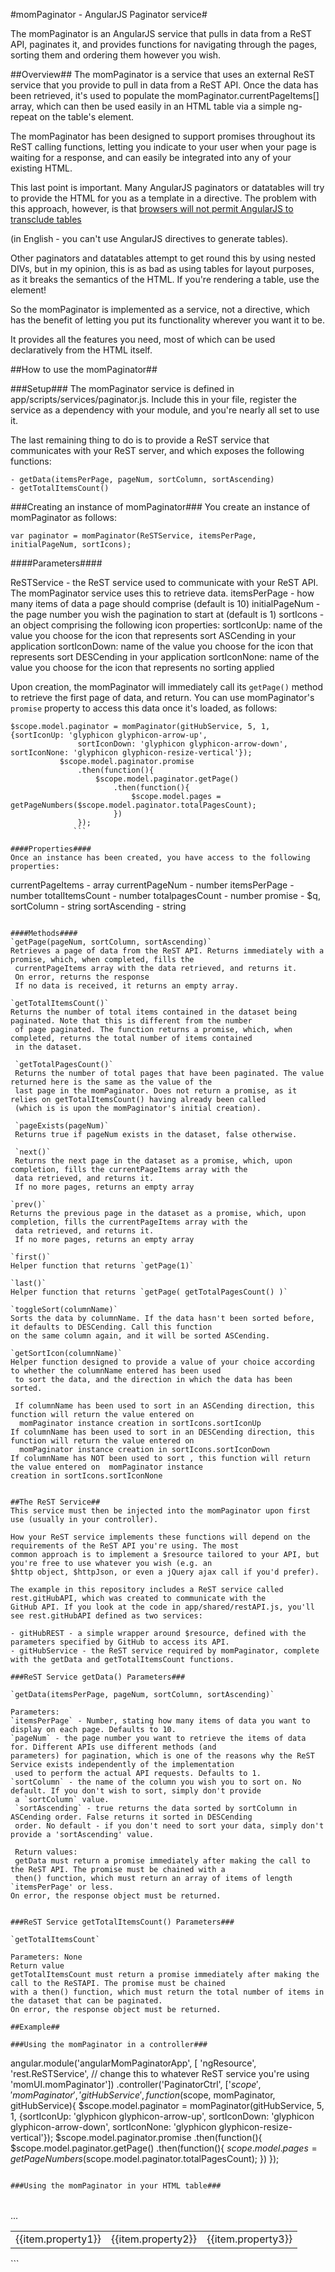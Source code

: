#momPaginator - AngularJS Paginator service#

The momPaginator is an AngularJS service that pulls in data from a ReST API, paginates it, and provides functions
for navigating through the pages, sorting them and ordering them however you wish.

##Overview##
The momPaginator is a service that uses an external ReST service that you provide to pull in data from a ReST API. Once
the data has been retrieved, it's used to populate the momPaginator.currentPageItems[] array, which can then be used
easily in an HTML table via a simple ng-repeat on the table's <tr> element.

The momPaginator has been designed to support promises throughout its ReST calling functions, letting you indicate
to your user when your page is waiting for a response, and can easily be integrated into any of your existing HTML.

This last point is important. Many AngularJS paginators or datatables will try to provide the HTML for you as a template
in a directive. The problem with this approach, however, is that [browsers will not permit AngularJS to transclude tables](https://github.com/angular/angular.js/issues/1459)

(in English - you can't use AngularJS directives to generate tables).

Other paginators and datatables attempt to get round this by using nested DIVs, but in my opinion, this is as bad as
using tables for layout purposes, as it breaks the semantics of the HTML. If you're rendering a table, use the <table>
element!

So the momPaginator is implemented as a service, not a directive, which has the benefit of letting you put its
functionality wherever you want it to be.

It provides all the features you need, most of which can be used declaratively from the HTML itself.

##How to use the momPaginator##

###Setup###
The momPaginator service is defined in app/scripts/services/paginator.js. Include this in your file, register the
service as a dependency with your module, and you're nearly all set to use it.

The last remaining thing to do is to provide a ReST service that communicates with your ReST server, and which exposes
the following functions:

```
- getData(itemsPerPage, pageNum, sortColumn, sortAscending)
- getTotalItemsCount()
```

###Creating an instance of momPaginator###
You create an instance of momPaginator as follows:

```var paginator = momPaginator(ReSTService, itemsPerPage, initialPageNum, sortIcons);```

####Parameters####

ReSTService - the ReST service used to communicate with your ReST API. The momPaginator service uses this to retrieve data.
itemsPerPage - how many items of data a page should comprise (default is 10)
initialPageNum - the page number you wish the pagination to start at (default is 1)
sortIcons -an object comprising the following icon properties:
sortIconUp: name of the value you choose for the icon that represents sort ASCending in your application
sortIconDown: name of the value you choose for the icon that represents sort DESCending in your application
sortIconNone: name of the value you choose for the icon that represents no sorting applied

Upon creation, the momPaginator will immediately call its `getPage()` method to retrieve the first page of data, and return.
  You can use momPaginator's `promise` property to access this data once it's loaded, as follows:

```
$scope.model.paginator = momPaginator(gitHubService, 5, 1, {sortIconUp: 'glyphicon glyphicon-arrow-up',
               sortIconDown: 'glyphicon glyphicon-arrow-down', sortIconNone: 'glyphicon glyphicon-resize-vertical'});
           $scope.model.paginator.promise
               .then(function(){
                   $scope.model.paginator.getPage()
                       .then(function(){
                           $scope.model.pages = getPageNumbers($scope.model.paginator.totalPagesCount);
                       })
               });
              ```

####Properties####
Once an instance has been created, you have access to the following properties:

```
currentPageItems - array
currentPageNum - number
itemsPerPage - number
totalItemsCount - number
totalpagesCount - number
promise - $q,
sortColumn - string
sortAscending - string
```

####Methods####
`getPage(pageNum, sortColumn, sortAscending)`
Retrieves a page of data from the ReST API. Returns immediately with a promise, which, when completed, fills the
 currentPageItems array with the data retrieved, and returns it.
 On error, returns the response
 If no data is received, it returns an empty array.

`getTotalItemsCount()`
Returns the number of total items contained in the dataset being paginated. Note that this is different from the number
 of page paginated. The function returns a promise, which, when completed, returns the total number of items contained
 in the dataset.

 `getTotalPagesCount()`
 Returns the number of total pages that have been paginated. The value returned here is the same as the value of the
 last page in the momPaginator. Does not return a promise, as it relies on getTotalItemsCount() having already been called
 (which is is upon the momPaginator's initial creation).

 `pageExists(pageNum)`
 Returns true if pageNum exists in the dataset, false otherwise.

 `next()`
 Returns the next page in the dataset as a promise, which, upon completion, fills the currentPageItems array with the
 data retrieved, and returns it.
 If no more pages, returns an empty array

`prev()`
Returns the previous page in the dataset as a promise, which, upon completion, fills the currentPageItems array with the
 data retrieved, and returns it.
 If no more pages, returns an empty array

`first()`
Helper function that returns `getPage(1)`

`last()`
Helper function that returns `getPage( getTotalPagesCount() )`

`toggleSort(columnName)`
Sorts the data by columnName. If the data hasn't been sorted before, it defaults to DESCending. Call this function
on the same column again, and it will be sorted ASCending.

`getSortIcon(columnName)`
Helper function designed to provide a value of your choice according to whether the columnName entered has been used
 to sort the data, and the direction in which the data has been sorted.

 If columnName has been used to sort in an ASCending direction, this function will return the value entered on
  momPaginator instance creation in sortIcons.sortIconUp
If columnName has been used to sort in an DESCending direction, this function will return the value entered on
  momPaginator instance creation in sortIcons.sortIconDown
If columnName has NOT been used to sort , this function will return the value entered on  momPaginator instance
creation in sortIcons.sortIconNone


##The ReST Service##
This service must then be injected into the momPaginator upon first use (usually in your controller).

How your ReST service implements these functions will depend on the requirements of the ReST API you're using. The most
common approach is to implement a $resource tailored to your API, but you're free to use whatever you wish (e.g. an
$http object, $httpJson, or even a jQuery ajax call if you'd prefer).

The example in this repository includes a ReST service called rest.gitHubAPI, which was created to communicate with the
GitHub API. If you look at the code in app/shared/restAPI.js, you'll see rest.gitHubAPI defined as two services:

- gitHubREST - a simple wrapper around $resource, defined with the parameters specified by GitHub to access its API.
- gitHubService - the ReST service required by momPaginator, complete with the getData and getTotalItemsCount functions.

###ReST Service getData() Parameters###

`getData(itemsPerPage, pageNum, sortColumn, sortAscending)`

Parameters:
`itemsPerPage` - Number, stating how many items of data you want to display on each page. Defaults to 10.
`pageNum` - the page number you want to retrieve the items of data for. Different APIs use different methods (and
parameters) for pagination, which is one of the reasons why the ReST Service exists independently of the implementation
 used to perform the actual API requests. Defaults to 1.
`sortColumn` - the name of the column you wish you to sort on. No default. If you don't wish to sort, simply don't provide
 a `sortColumn` value.
 `sortAscending` - true returns the data sorted by sortColumn in ASCending order. False returns it sorted in DESCending
 order. No default - if you don't need to sort your data, simply don't provide a 'sortAscending' value.

 Return values:
 getData must return a promise immediately after making the call to the ReST API. The promise must be chained with a
 then() function, which must return an array of items of length `itemsPerPage' or less.
On error, the response object must be returned.


###ReST Service getTotalItemsCount() Parameters###

`getTotalItemsCount`

Parameters: None
Return value
getTotalItemsCount must return a promise immediately after making the call to the ReSTAPI. The promise must be chained
with a then() function, which must return the total number of items in the dataset that can be paginated.
On error, the response object must be returned.

##Example##

###Using the momPaginator in a controller###

```
angular.module('angularMomPaginatorApp', [
        'ngResource',
        'rest.ReSTService',   // change this to whatever ReST service you're using
        'momUI.momPaginator'])
 .controller('PaginatorCtrl', ['$scope', 'momPaginator', 'gitHubService', function($scope, momPaginator, gitHubService){
        $scope.model.paginator = momPaginator(gitHubService, 5, 1, {sortIconUp: 'glyphicon glyphicon-arrow-up',
            sortIconDown: 'glyphicon glyphicon-arrow-down', sortIconNone: 'glyphicon glyphicon-resize-vertical'});
        $scope.model.paginator.promise
            .then(function(){
                $scope.model.paginator.getPage()
                    .then(function(){
                        $scope.model.pages = getPageNumbers($scope.model.paginator.totalPagesCount);
                    })
            });
```

###Using the momPaginator in your HTML table###

```
<table>
...
    <tr ng-repeat="item in model.paginator.currentPageItems">
        <td>{{item.property1}}</td>
        <td>{{item.property2}}</td>
        <td>{{item.property3}}</td>
    </tr>
</table>
```









